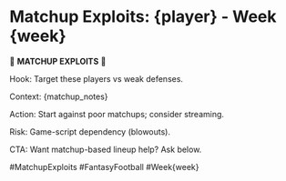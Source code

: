 # Matchup Exploits: {player} - Week {week}

🎯 **MATCHUP EXPLOITS** 🎯

Hook: Target these players vs weak defenses.

Context: {matchup_notes}

Action: Start against poor matchups; consider streaming.

Risk: Game-script dependency (blowouts).

CTA: Want matchup-based lineup help? Ask below.

#MatchupExploits #FantasyFootball #Week{week}
